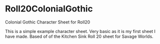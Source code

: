 # Roll20ColonialGothic
Colonial Gothic Character Sheet for Roll20


This is a simple example character sheet. Very basic as it is my first sheet I have made. Based of of the Kitchen Sink Roll 20 sheet for Savage Worlds.
